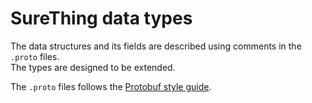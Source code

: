 # SureThing data types

The data structures and its fields are described using comments in the `.proto` files.  
The types are designed to be extended.

The `.proto` files follows the [Protobuf style guide](https://developers.google.com/protocol-buffers/docs/style).
